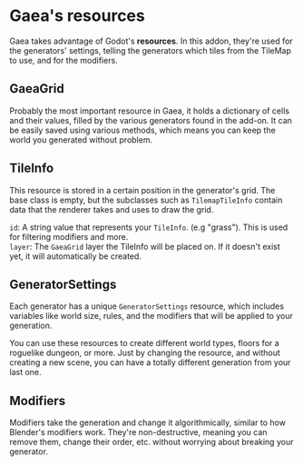 # Gaea's resources

Gaea takes advantage of Godot's **resources**. In this addon, they're used for the generators' settings, telling the generators which tiles from the TileMap to use, and for the modifiers.

## GaeaGrid

Probably the most important resource in Gaea, it holds a dictionary of cells and their values, filled by the various generators found in the add-on. It can be easily saved using various methods, which means you can keep the world you generated without problem.

## TileInfo
This resource is stored in a certain position in the generator's grid. The base class is empty, but the subclasses such as `TilemapTileInfo` contain data that the renderer takes and uses to draw the grid.

`id`: A string value that represents your `TileInfo`. (e.g "grass"). This is used for filtering modifiers and more.\
`layer`: The `GaeaGrid` layer the TileInfo will be placed on. If it doesn't exist yet, it will automatically be created. 

## GeneratorSettings
Each generator has a unique `GeneratorSettings` resource, which includes variables like world size, rules, and the modifiers that will be applied to your generation.

You can use these resources to create different world types, floors for a roguelike dungeon, or more. Just by changing the resource, and without creating a new scene, you can have a totally different generation from your last one.

## Modifiers
Modifiers take the generation and change it algorithmically, similar to how Blender's modifiers work. They're non-destructive, meaning you can remove them, change their order, etc. without worrying about breaking your generator.


